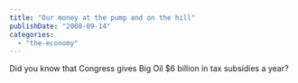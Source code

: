 ```yaml
---
title: "Our money at the pump and on the hill"
publishDate: "2008-09-14"
categories: 
  - "the-economy"
---
```


Did you know that Congress gives Big Oil $6 billion in tax subsidies a year?
